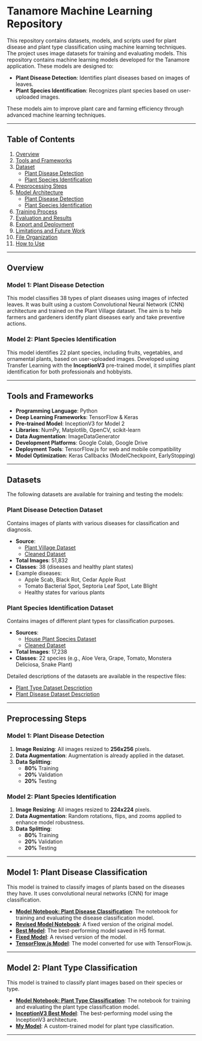 # Tanamore Machine Learning Repository

This repository contains datasets, models, and scripts used for plant disease and plant type classification using machine learning techniques. The project uses image datasets for training and evaluating models. This repository contains machine learning models developed for the Tanamore application. These models are designed to:
- **Plant Disease Detection**: Identifies plant diseases based on images of leaves.
- **Plant Species Identification**: Recognizes plant species based on user-uploaded images.

These models aim to improve plant care and farming efficiency through advanced machine learning techniques.

---

## Table of Contents
1. [Overview](#overview)
2. [Tools and Frameworks](#tools-and-frameworks)
3. [Dataset](#dataset)
   - [Plant Disease Detection](#plant-disease-detection-dataset)
   - [Plant Species Identification](#plant-species-identification-dataset)
4. [Preprocessing Steps](#preprocessing-steps)
5. [Model Architecture](#model-architecture)
   - [Plant Disease Detection](#model-1-plant-disease-detection)
   - [Plant Species Identification](#model-2-plant-species-identification)
6. [Training Process](#training-process)
7. [Evaluation and Results](#evaluation-and-results)
8. [Export and Deployment](#export-and-deployment)
9. [Limitations and Future Work](#limitations-and-future-work)
10. [File Organization](#file-organization)
11. [How to Use](#how-to-use)

---

## Overview

### Model 1: Plant Disease Detection
This model classifies 38 types of plant diseases using images of infected leaves. It was built using a custom Convolutional Neural Network (CNN) architecture and trained on the Plant Village dataset. The aim is to help farmers and gardeners identify plant diseases early and take preventive actions.

### Model 2: Plant Species Identification
This model identifies 22 plant species, including fruits, vegetables, and ornamental plants, based on user-uploaded images. Developed using Transfer Learning with the **InceptionV3** pre-trained model, it simplifies plant identification for both professionals and hobbyists.

---

## Tools and Frameworks
- **Programming Language**: Python
- **Deep Learning Frameworks**: TensorFlow & Keras
- **Pre-trained Model**: InceptionV3 for Model 2
- **Libraries**: NumPy, Matplotlib, OpenCV, scikit-learn
- **Data Augmentation**: ImageDataGenerator
- **Development Platforms**: Google Colab, Google Drive
- **Deployment Tools**: TensorFlow.js for web and mobile compatibility
- **Model Optimization**: Keras Callbacks (ModelCheckpoint, EarlyStopping)

---
## Datasets

The following datasets are available for training and testing the models:
### Plant Disease Detection Dataset
Contains images of plants with various diseases for classification and diagnosis.
- **Source**:
  - [Plant Village Dataset](https://www.kaggle.com/datasets/abdallahalidev/plantvillage-dataset?select=color)
  - [Cleaned Dataset](https://github.com/Tanamore/machine_learning/tree/b0280b9a11cbf2319fee7f9313514dd916a12f9a/machine_learning/Dataset%20Machine%20Learning/Dataset%20Gambar%20Penyakit%20Tanaman)
- **Total Images**: 51,832
- **Classes**: 38 (diseases and healthy plant states)
- Example diseases:
  - Apple Scab, Black Rot, Cedar Apple Rust
  - Tomato Bacterial Spot, Septoria Leaf Spot, Late Blight
  - Healthy states for various plants

### Plant Species Identification Dataset
Contains images of different plant types for classification purposes.
- **Sources**: 
  - [House Plant Species Dataset](https://www.kaggle.com/datasets/kacpergregorowicz/house-plant-species)
  - [Cleaned Dataset](https://github.com/Tanamore/machine_learning/tree/b0280b9a11cbf2319fee7f9313514dd916a12f9a/machine_learning/Dataset%20Machine%20Learning/Dataset%20Gambar%20Jenis%20Tanaman)
- **Total Images**: 17,238
- **Classes**: 22 species (e.g., Aloe Vera, Grape, Tomato, Monstera Deliciosa, Snake Plant)

Detailed descriptions of the datasets are available in the respective files:
- [Plant Type Dataset Description](https://github.com/Tanamore/machine_learning/blob/b0280b9a11cbf2319fee7f9313514dd916a12f9a/machine_learning/Dataset%20Machine%20Learning/Jenis%20Tanaman.md)
- [Plant Disease Dataset Description](https://github.com/Tanamore/machine_learning/blob/b0280b9a11cbf2319fee7f9313514dd916a12f9a/machine_learning/Dataset%20Machine%20Learning/dataset_penyakit_tanaman.md)

---

## Preprocessing Steps

### Model 1: Plant Disease Detection
1. **Image Resizing**: All images resized to **256x256** pixels.
2. **Data Augmentation**: Augmentation is already applied in the dataset.
3. **Data Splitting**:
   - **80%** Training
   - **20%** Validation
   - **20%** Testing

### Model 2: Plant Species Identification
1. **Image Resizing**: All images resized to **224x224** pixels.
2. **Data Augmentation**: Random rotations, flips, and zooms applied to enhance model robustness.
3. **Data Splitting**:
   - **80%** Training
   - **20%** Validation
   - **20%** Testing

---

## Model 1: Plant Disease Classification

This model is trained to classify images of plants based on the diseases they have. It uses convolutional neural networks (CNN) for image classification.

- **[Model Notebook: Plant Disease Classification](https://github.com/Tanamore/machine_learning/blob/b0280b9a11cbf2319fee7f9313514dd916a12f9a/machine_learning/Model%201_Klasifikasi%20Penyakit%20Tanaman/Model_1_Klasifikasi_Penyakit_Tanaman.ipynb)**: The notebook for training and evaluating the disease classification model.
- **[Revised Model Notebook](https://github.com/Tanamore/machine_learning/blob/580efbe33156bcd051a0652383bc675934081575/machine_learning/Model%201_Klasifikasi%20Penyakit%20Tanaman/Model1_Revisi_Fix.ipynb)**: A fixed version of the original model.
- **[Best Model](https://github.com/Tanamore/machine_learning/blob/580efbe33156bcd051a0652383bc675934081575/machine_learning/Model%201_Klasifikasi%20Penyakit%20Tanaman/best_model.h5)**: The best-performing model saved in H5 format.
- **[Fixed Model](https://github.com/Tanamore/machine_learning/blob/580efbe33156bcd051a0652383bc675934081575/machine_learning/Model%201_Klasifikasi%20Penyakit%20Tanaman/model1_fix.h5)**: A revised version of the model.
- **[TensorFlow.js Model](https://github.com/Tanamore/machine_learning/blob/580efbe33156bcd051a0652383bc675934081575/machine_learning/Model%201_Klasifikasi%20Penyakit%20Tanaman/tfjs_model1_fix.zip)**: The model converted for use with TensorFlow.js.

---

## Model 2: Plant Type Classification

This model is trained to classify plant images based on their species or type.

- **[Model Notebook: Plant Type Classification](https://github.com/Tanamore/machine_learning/blob/580efbe33156bcd051a0652383bc675934081575/machine_learning/model%202_klasifikasi%20jenis%20tanaman/Model_2_Klasifikasi_Jenis_Tanaman.ipynb)**: The notebook for training and evaluating the plant type classification model.
- **[InceptionV3 Best Model](https://github.com/Tanamore/machine_learning/blob/580efbe33156bcd051a0652383bc675934081575/machine_learning/model%202_klasifikasi%20jenis%20tanaman/inceptionv3_best_model.h5)**: The best-performing model using the InceptionV3 architecture.
- **[My Model](https://github.com/Tanamore/machine_learning/blob/580efbe33156bcd051a0652383bc675934081575/machine_learning/model%202_klasifikasi%20jenis%20tanaman/my_model2.h5)**: A custom-trained model for plant type classification.

---

